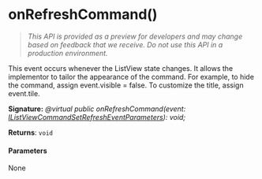 # onRefreshCommand()

> _This API is provided as a preview for developers and may change based on feedback that we receive.  Do not use this API in a production environment._

This event occurs whenever the ListView state changes. It allows the implementor to tailor the appearance of the command. For example, to hide the command, assign event.visible = false. To customize the title, assign event.tile.

**Signature:** _@virtual public onRefreshCommand(event: [IListViewCommandSetRefreshEventParameters](../../sp-listview-extensibility/interface/ilistviewcommandsetrefresheventparameters.md)): void;_

**Returns**: `void`





#### Parameters
None


